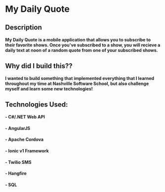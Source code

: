 # My Daily Quote

## Description

#### My Daily Quote is a mobile application that allows you to subscribe to their favorite shows. Once you've subscribed to a show, you will recieve a daily text at noon of a random quote from one of your subscribed shows. 

## Why did I build this??

#### I wanted to build something that implemented everything that I learned throughout my time at Nashville Software School, but also challenge myself and learn some new technologies!

## Technologies Used:

#### - C#/.NET Web API
#### - AngularJS
#### - Apache Cordova
#### - Ionic v1 Framework
#### - Twilio SMS 
#### - Hangfire
#### - SQL 
